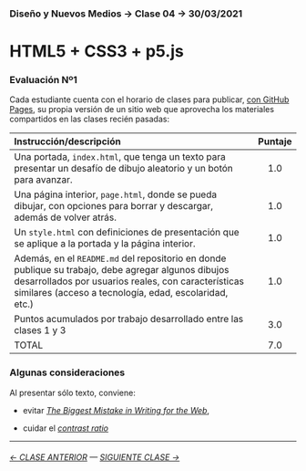 ### Diseño y Nuevos Medios → Clase 04 → 30/03/2021

# HTML5 + CSS3 + p5.js

### Evaluación Nº1

Cada estudiante cuenta con el horario de clases para publicar, [con GitHub Pages](https://docs.github.com/es/free-pro-team@latest/github/working-with-github-pages/configuring-a-publishing-source-for-your-github-pages-site), su propia versión de un sitio web que aprovecha los materiales compartidos en las clases recién pasadas: 

| Instrucción/descripción |  Puntaje | 
|:------------------------|:--------:|
| Una portada, `index.html`, que tenga un texto para presentar un desafío de dibujo aleatorio y un botón para avanzar. | 1.0 |
| Una página interior, `page.html`, donde se pueda dibujar, con opciones para borrar y descargar, además de volver atrás. | 1.0 |
| Un `style.html` con definiciones de presentación que se aplique a la portada y la página interior. | 1.0 |
| Además, en el `README.md` del repositorio en donde publique su trabajo, debe agregar algunos dibujos desarrollados por usuarios reales, con características similares (acceso a tecnología, edad, escolaridad, etc.) | 1.0 |
| Puntos acumulados por trabajo desarrollado entre las clases 1 y 3 | 3.0 |
| TOTAL  | 7.0 |


### Algunas consideraciones 

Al presentar sólo texto, conviene:

- evitar [*The Biggest Mistake in Writing for the Web*](https://www.nngroup.com/videos/biggest-mistake-writing-web/), 

- cuidar el [*contrast ratio*](https://webaim.org/resources/contrastchecker/)

- - - - - - - 

###### [← CLASE ANTERIOR](https://github.com/profesorfaco/dno037-2022/tree/main/clase-03) — [SIGUIENTE CLASE →](https://github.com/profesorfaco/dno037-2022/tree/main/clase-05)
